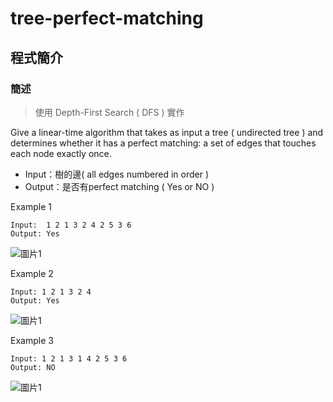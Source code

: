 # tree-perfect-matching
## 程式簡介
### 簡述
> 使用 Depth-First Search ( DFS ) 實作

Give a linear-time algorithm that takes as input a tree ( undirected tree ) and determines whether it has a perfect matching: a set of edges that touches each node exactly once.

* Input：樹的邊( all edges numbered in order )
* Output：是否有perfect matching ( Yes or NO )

Example 1
```
Input:  1 2 1 3 2 4 2 5 3 6
Output: Yes
```
![圖片1](https://user-images.githubusercontent.com/93152909/139877741-920a78f9-0246-45e3-8719-6e19107e4858.png)

Example 2
```
Input: 1 2 1 3 2 4
Output: Yes
```
![圖片1](https://user-images.githubusercontent.com/93152909/139877842-87c46f15-6d3b-47e2-a47a-dcd5d1fd6b38.png)

Example 3
```
Input: 1 2 1 3 1 4 2 5 3 6
Output: NO
```
![圖片1](https://user-images.githubusercontent.com/93152909/139903766-9f38755b-7b43-4ed2-9e37-14d554dc651a.png)
